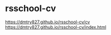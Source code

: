 # rsschool-cv
https://dmtry827.github.io/rsschool-cv/cv  
https://dmtry827.github.io/rsschool-cv/index.html

